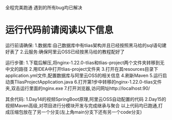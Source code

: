 全程完美跑通 遇到的所有bug均已解决

# 运行代码前请阅读以下信息
运行前请确保:
1.数据库:自己数据库中有tlias架构并且已经按照黑马给的sql语句建好表了
2.云服务:确保阿里云OSS已经按黑马给的教程配好了

运行步骤:
1.下载后解压,将nginx-1.22.0-tlias和tlias-project两个文件夹转移到无中文的路径
2.用IDEA中打开tlias-project文件夹
3.打开在其resources目录下application.yml文件,配置数据库与阿里云OSS的相关信息
4.刷新Maven
5.运行启动类TliasProjectApplication.java
6.打开第1步中转移的nginx-1.22.0-tlias文件夹,双击运行里面的nginx.exe
7.打开浏览器,访问网址http://localhost:90/

其余代码:
1.Day14的视频SpringBoot原理,阿里云OSS自动配置的代码
2.Day15的视频Maven高级,对项目进行分模块开发与完成继承与聚合
以上代码均已跑通,打成压缩包放在了另一个分支(左上角main分支下还有另一个code分支)
